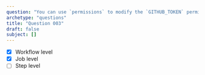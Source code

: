 ```yaml
---
question: "You can use `permissions` to modify the `GITHUB_TOKEN` permissions on: (Select two.)"
archetype: "questions"
title: "Question 003"
draft: false
subject: []
---
```



- [x] Workflow level
- [x] Job level
- [ ] Step level
